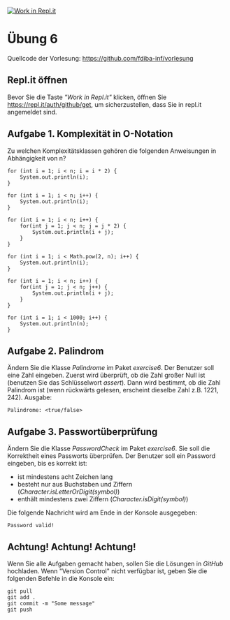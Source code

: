[![Work in Repl.it](https://classroom.github.com/assets/work-in-replit-14baed9a392b3a25080506f3b7b6d57f295ec2978f6f33ec97e36a161684cbe9.svg)](https://classroom.github.com/online_ide?assignment_repo_id=3609463&assignment_repo_type=AssignmentRepo)
# Übung 6
Quellcode der Vorlesung: https://github.com/fdiba-inf/vorlesung
## Repl.it öffnen
Bevor Sie die Taste _"Work in Repl.it"_ klicken, öffnen Sie https://repl.it/auth/github/get, um sicherzustellen, dass Sie in repl.it angemeldet sind.
## Aufgabe 1. Komplexität in O-Notation
Zu welchen Komplexitätsklassen gehören die folgenden Anweisungen in Abhängigkeit von n?
``` 
for (int i = 1; i < n; i = i * 2) {
    System.out.println(i);
}
``` 
``` 
for (int i = 1; i < n; i++) {
    System.out.println(i);
}
``` 
``` 
for (int i = 1; i < n; i++) {
    for(int j = 1; j < n; j = j * 2) {
        System.out.println(i + j);
    }
}
``` 
``` 
for (int i = 1; i < Math.pow(2, n); i++) {
    System.out.println(i);
}
``` 
``` 
for (int i = 1; i < n; i++) {
    for(int j = 1; j < n; j++) {
        System.out.println(i + j);
    }
}
``` 
``` 
for (int i = 1; i < 1000; i++) {
    System.out.println(n);
}
``` 
## Aufgabe 2. Palindrom
Ändern Sie die Klasse _Palindrome_ im Paket _exercise6_. 
Der Benutzer soll eine Zahl eingeben.
Zuerst wird überprüft, ob die Zahl großer Null ist (benutzen Sie das Schlüsselwort _assert_).
Dann wird bestimmt, ob die Zahl Palindrom ist (wenn rückwärts gelesen, erscheint dieselbe Zahl z.B. 1221, 242).
Ausgabe:
``` 
Palindrome: <true/false>
``` 
## Aufgabe 3. Passwortüberprüfung
Ändern Sie die Klasse _PasswordCheck_ im Paket _exercise6_. 
Sie soll die Korrektheit eines Passworts überprüfen. 
Der Benutzer soll ein Password eingeben, bis es korrekt ist:
* ist mindestens acht Zeichen lang
* besteht nur aus Buchstaben und Ziffern (_Character.isLetterOrDigit(symbol)_)
* enthält mindestens zwei Ziffern (_Character.isDigit(symbol)_)

Die folgende Nachricht wird am Ende in der Konsole ausgegeben:
``` 
Password valid!
``` 
## Achtung! Achtung! Achtung!
Wenn Sie alle Aufgaben gemacht haben, sollen Sie die Lösungen in _GitHub_ hochladen. 
Wenn "Version Control" nicht verfügbar ist, geben Sie die folgenden Befehle in die Konsole ein:
``` 
git pull
git add .
git commit -m "Some message"
git push
``` 
